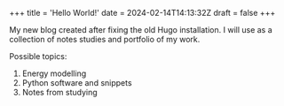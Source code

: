 +++
title = 'Hello World!'
date = 2024-02-14T14:13:32Z
draft = false
+++


My new blog created after fixing the old Hugo installation.
I will use as a collection of notes studies and portfolio of my work.

Possible topics:

1. Energy modelling
2. Python software and snippets
3. Notes from studying
